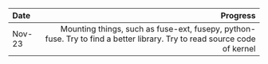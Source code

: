 | Date | Progress | 
| :------| ------: | 
| Nov-23 | Mounting things, such as fuse-ext, fusepy, python-fuse. Try to find a better library. Try to read source code of kernel |
